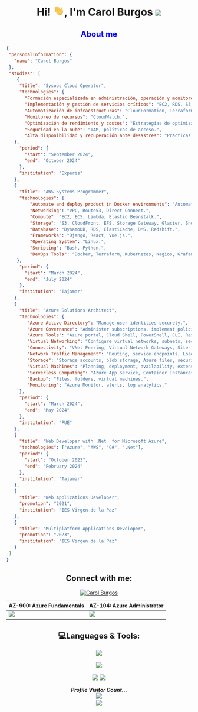 
<h1 align="center">Hi! <img src="https://raw.githubusercontent.com/ABSphreak/ABSphreak/master/gifs/Hi.gif" width="30px">, I'm Carol Burgos <img src="https://media.giphy.com/media/WUlplcMpOCEmTGBtBW/giphy.gif" width="100px"></h1>
<h2 align="center" style="color: blue;">About me</h2>

 ```json
{
  "personalInformation": {
    "name": "Carol Burgos"
  },
  "studies": [
     {
      "title": "Sysops Cloud Operator",
      "technologies": {
        "Formación especializada en administración, operación y monitoreo de infraestructuras en la nube": "AWS.",
        "Implementación y gestión de servicios críticos": "EC2, RDS, S3, Elastic Load Balancing.",
        "Automatización de infraestructuras": "CloudFormation, Terraform.",
        "Monitoreo de recursos": "CloudWatch.",
        "Optimización de rendimiento y costos": "Estrategias de optimización en la nube.",
        "Seguridad en la nube": "IAM, políticas de acceso.",
        "Alta disponibilidad y recuperación ante desastres": "Prácticas avanzadas en la nube."
    },
      "period": {
        "start": "September 2024",
        "end": "October 2024"
      },
      "institution": "Experis"
    },
    {
      "title": "AWS Systems Programmer",
      "technologies": {
          "Automate and deploy product in Docker environments": "Automate deployment and management of products using Docker containers.",
          "Networking": "VPC, Route53, Direct Connect.",
          "Compute": "EC2, ECS, Lambda, Elastic Beanstalk.",
          "Storage": "S3, CloudFront, EFS, Storage Gateway, Glacier, Snowball.",
          "Database": "DynamoDB, RDS, ElastiCache, DMS, Redshift.",
          "Frameworks": "Django, React, Vue.js.",
          "Operating System": "Linux.",
          "Scripting": "Bash, Python.",
          "DevOps Tools": "Docker, Terraform, Kubernetes, Nagios, Grafana, Prometheus, Cloud9, Apache, NGINX"
     },
      "period": {
        "start": "March 2024",
        "end": "July 2024"
      },
      "institution": "Tajamar"
    },
    {
      "title": "Azure Solutions Architect",
      "technologies": {
         "Azure Active Directory": "Manage user identities securely.",
         "Azure Governance": "Administer subscriptions, implement policies, and use role-based access control.",
         "Azure Tools": "Azure portal, Cloud Shell, PowerShell, CLI, Resource Manager.",
         "Virtual Networking": "Configure virtual networks, subnets, security groups, Azure Firewall, DNS.",
         "Connectivity": "VNet Peering, Virtual Network Gateways, Site-to-Site Connections.",
         "Network Traffic Management": "Routing, service endpoints, Load Balancer, Application Gateway, Traffic Manager.",
         "Storage": "Storage accounts, blob storage, Azure files, security, and tools.",
         "Virtual Machines": "Planning, deployment, availability, extensions.",
         "Serverless Computing": "Azure App Service, Container Instances, Kubernetes.",
         "Backup": "Files, folders, virtual machines.",
         "Monitoring": "Azure Monitor, alerts, log analytics."
      },
      "period": {
        "start": "March 2024",
        "end": "May 2024"
      },
      "institution": "PUE"
    },
    {
      "title": "Web Developer with .Net  for Microsoft Azure",
      "technologies": ["Azure", "AWS", "C#", ".Net"],
      "period": {
        "start": "October 2023",
        "end": "February 2024"
      },
      "institution": "Tajamar"
    },
    {
      "title": "Web Applications Developer",
      "promotion": "2021",
      "institution": "IES Virgen de la Paz"
    },
    {
      "title": "Multiplatform Applications Developer",
      "promotion": "2023",
      "institution": "IES Virgen de la Paz"
    }
  ]
}
 ```

<div align="center">
 <h2  align="center">Connect with me:</h2>
  <a href="https://www.linkedin.com/in/carol-burgos/">
    <img src="https://skillicons.dev/icons?i=linkedin" alt="Carol Burgos">
  </a>
</div>
<table>
<thead>
  <tr>
    <th> AZ-900: Azure Fundamentals</th>
    <th> AZ-104: Azure Administrator</th>
  </tr>
</thead>
<tbody>
  <tr>
    <td>
        <a href="https://www.credly.com/badges/3a9e50bf-55f1-49d4-9182-fee4ff5fc595/public_url"><img src="https://images.credly.com/images/be8fcaeb-c769-4858-b567-ffaaa73ce8cf/image.png"></a>
    </td>
    <td>
        <a href="https://learn.microsoft.com/en-us/users/carol-1697/credentials/544569c4d8a589eb"><img src="https://images.credly.com/images/336eebfc-0ac3-4553-9a67-b402f491f185/azure-administrator-associate-600x600.png"></a> 
    </td>
  </tr>
</tbody>
</table>
<h2  align="center">💻Languages & Tools:</h2>
<p align="center">
  <a href="https://skillicons.dev">
    <img src="https://skillicons.dev/icons?i=html,css,sass,bootstrap,js,vue,react,flask,py,php,java,mysql,postgres,mongodb,dotnet,postman,apple,windows,linux,powershell,bash,github,githubactions,gitlab,bitbucket,aws,azure,kubernetes,docker,terraform,grafana,prometheus" >
  </a>
</p>
<div align="center">
 <p align="center"><img src="https://github-readme-stats.vercel.app/api/top-langs/?username=caroldbt&layout=compact&hide=TSQL&theme=chartreuse-dark"></p>
<p align="center"><img src="https://github-readme-stats.vercel.app/api?username=caroldbt&count_private=true&show_icons=true&&theme=chartreuse-dark&include_all_commits=true%22%20width=%22400"> <img src="https://github-readme-streak-stats.herokuapp.com/?user=caroldbt&theme=chartreuse-dark"></p>
<p align="center"></p>
</div>
<p align="center"> 
  <i><b>Profile Visitor Count...</b></i><br>
  <img src="https://github.com/TheDudeThatCode/TheDudeThatCode/blob/master/Assets/Mario_Gameplay.gif" /><br>
  <img src="https://profile-counter.glitch.me/caroldbt/count.svg" />
</p>
